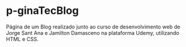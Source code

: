 # p-ginaTecBlog
Página de um Blog realizado junto ao curso de desenvolvimento web de Jorge Sant Ana e Jamilton Damasceno na plataforma Udemy, utilizando HTML e CSS.
